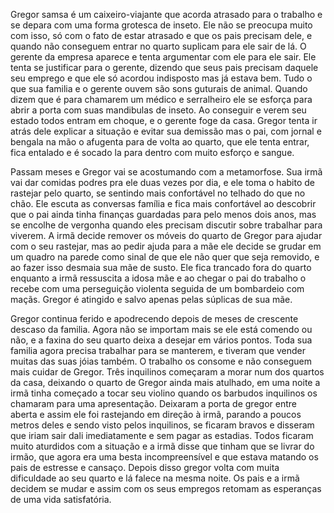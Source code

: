 Gregor samsa é um caixeiro-viajante que acorda atrasado para o trabalho e se depara com uma forma grotesca de inseto. Ele não se preocupa muito com isso, só com o fato de estar atrasado e que os pais precisam dele, e quando não conseguem entrar no quarto suplicam para ele sair de lá. O gerente da empresa aparece e tenta argumentar com ele para ele sair. Ele tenta se justificar para o gerente, dizendo que seus pais precisam daquele seu emprego e que ele só acordou indisposto mas já estava bem. Tudo o que sua familia e o gerente ouvem são sons guturais de animal. Quando dizem que é para chamarem um médico e serralheiro ele se esforça para abrir a porta com suas mandibulas de inseto. Ao conseguir e verem seu estado todos entram em choque, e o gerente foge da casa. Gregor tenta ir atrás dele explicar a situação e evitar sua demissão mas o pai, com jornal e bengala na mão o afugenta para de volta ao quarto, que ele tenta entrar, fica entalado e é socado la para dentro com muito esforço e sangue. 

Passam meses e Gregor vai se acostumando com a metamorfose. Sua irmã vai dar comidas podres pra ele duas vezes por dia, e ele toma o habito de rastejar pelo quarto, se sentindo mais confortável no telhado do que no chão. Ele escuta as conversas família e fica mais confortável ao descobrir que o pai ainda tinha finanças guardadas para pelo menos dois anos, mas se encolhe de vergonha quando eles precisam discutir sobre trabalhar para viverem. A irmã decide remover os móveis do quarto de Gregor para ajudar com o seu rastejar, mas ao pedir ajuda para a mãe ele decide se grudar em um quadro na parede como sinal de que ele não quer que seja removido, e ao fazer isso desmaia sua mãe de susto. Ele fica trancado fora do quarto enquanto a irmã ressuscita a idosa mãe e ao chegar o pai do trabalho o recebe com uma perseguição violenta seguida de um bombardeio com maçãs. Gregor é atingido e salvo apenas pelas súplicas de sua mãe. 

Gregor continua ferido e apodrecendo depois de meses de crescente descaso da familia. Agora não se importam mais se ele está comendo ou não, e a faxina do seu quarto deixa a desejar em vários pontos. Toda sua familia agora precisa trabalhar para se manterem, e tiveram que vender muitas das suas jóias também. O trabalho os consome e não conseguem mais cuidar de Gregor. Três inquilinos começaram a morar num dos quartos da casa, deixando o quarto de Gregor ainda mais atulhado, em uma noite a irmã tinha começado a tocar seu violino quando os barbudos inquilinos os chamaram para uma apresentação. Deixaram a porta de gregor entre aberta e assim ele foi rastejando em direção à irmã, parando a poucos metros deles e sendo visto pelos inquilinos, se ficaram bravos e disseram que iriam sair dali imediatamente e sem pagar as estadias. Todos ficaram muito aturdidos com a situação e a irmã disse que tinham que se livrar do irmão, que agora era uma besta incompreensível e que estava matando os pais de estresse e cansaço. Depois disso gregor volta com muita dificuldade ao seu quarto e lá falece na mesma noite. Os pais e a irmã decidem se mudar e assim com os seus empregos retomam as esperanças de uma vida satisfatória. 